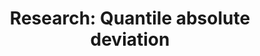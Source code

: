 ---
title: "Research: Quantile absolute deviation"
type: research
message: "Update: this blog post is a part of research that aimed to build a new measure of statistical dispersion called quantile absolute deviation.
  A [preprint with final results](/posts/preprint-qad/) is available on arXiv: [arXiv:2208.13459 [stat.ME]](https://arxiv.org/abs/2208.13459).
  Some information in this blog post can be obsolete: please, use the preprint as the primary reference."
---